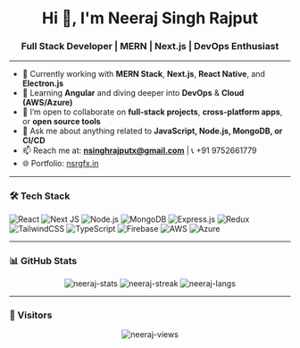 <h1 align="center">Hi 👋, I'm Neeraj Singh Rajput</h1>
<h3 align="center">Full Stack Developer | MERN | Next.js | DevOps Enthusiast</h3>

---

- 🔭 Currently working with **MERN Stack**, **Next.js**, **React Native**, and **Electron.js**
- 🌱 Learning **Angular** and diving deeper into **DevOps** & **Cloud (AWS/Azure)**
- 👯 I’m open to collaborate on **full-stack projects**, **cross-platform apps**, or **open source tools**
- 💬 Ask me about anything related to **JavaScript, Node.js, MongoDB, or CI/CD**
- 📫 Reach me at: **nsinghrajputx@gmail.com** | 📞 +91 9752661779  
- 🌐 Portfolio: [nsrgfx.in](https://www.nsrgfx.in)

---

### 🛠️ Tech Stack

![React](https://img.shields.io/badge/React-20232A?style=for-the-badge&logo=react&logoColor=61DAFB)
![Next JS](https://img.shields.io/badge/Next-black?style=for-the-badge&logo=next.js)
![Node.js](https://img.shields.io/badge/Node.js-339933?style=for-the-badge&logo=nodedotjs&logoColor=white)
![MongoDB](https://img.shields.io/badge/MongoDB-4EA94B?style=for-the-badge&logo=mongodb&logoColor=white)
![Express.js](https://img.shields.io/badge/Express.js-404D59?style=for-the-badge)
![Redux](https://img.shields.io/badge/Redux-593D88?style=for-the-badge&logo=redux&logoColor=white)
![TailwindCSS](https://img.shields.io/badge/TailwindCSS-06B6D4?style=for-the-badge&logo=tailwindcss)
![TypeScript](https://img.shields.io/badge/TypeScript-007ACC?style=for-the-badge&logo=typescript&logoColor=white)
![Firebase](https://img.shields.io/badge/Firebase-FFCA28?style=for-the-badge&logo=firebase&logoColor=black)
![AWS](https://img.shields.io/badge/AWS-232F3E?style=for-the-badge&logo=amazon-aws)
![Azure](https://img.shields.io/badge/Azure-0078D4?style=for-the-badge&logo=azure-devops)

---

### 📊 GitHub Stats

<p align="center">
  <img src="https://github-readme-stats.vercel.app/api?username=NSINGHRAJPUT&show_icons=true&theme=tokyonight" alt="neeraj-stats" />
  <img src="https://github-readme-streak-stats.herokuapp.com/?user=NSINGHRAJPUT&theme=tokyonight" alt="neeraj-streak" />
  <img src="https://github-readme-stats.vercel.app/api/top-langs/?username=NSINGHRAJPUT&layout=compact&theme=tokyonight" alt="neeraj-langs" />
</p>

---

### 🧭 Visitors

<p align="center">
  <img src="https://komarev.com/ghpvc/?username=NSINGHRAJPUT&label=Profile%20views&color=0e75b6&style=flat" alt="neeraj-views" />
</p>
